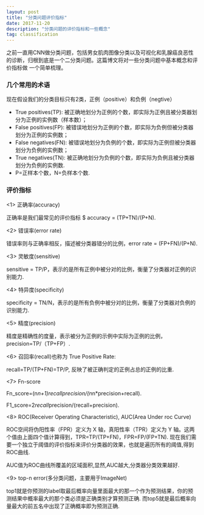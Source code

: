 ```yaml
---
layout: post
title: "分类问题评价指标"
date: 2017-11-20 
description: "分类问题的评价指标和一些概念"
tag: classification
---
```


之前一直用CNN做分类问题，包括男女肌肉图像分类以及可视化和乳腺癌良恶性的诊断，归根到底是一个二分类问题。这篇博文将对一些分类问题中基本概念和评价指标做
一个简单梳理。

### 几个常用的术语

现在假设我们的分类目标只有2类，正例（positive）和负例（negtive）

* True positives(TP):  被正确地划分为正例的个数，即实际为正例且被分类器划分为正例的实例数（样本数）；
* False positives(FP): 被错误地划分为正例的个数，即实际为负例但被分类器划分为正例的实例数；
* False negatives(FN): 被错误地划分为负例的个数，即实际为正例但被分类器划分为负例的实例数；
* True negatives(TN): 被正确地划分为负例的个数，即实际为负例且被分类器划分为负例的实例数.
* P=正样本个数，N=负样本个数.

### 评价指标

<1> 正确率(accuracy)

正确率是我们最常见的评价指标
$ accuracy = (TP+TN)/(P+N).

<2> 错误率(error rate)

错误率则与正确率相反，描述被分类器错分的比例，error rate = (FP+FN)/(P+N).

<3> 灵敏度(sensitive)

sensitive = TP/P，表示的是所有正例中被分对的比例，衡量了分类器对正例的识别能力.

<4> 特异度(specificity)

specificity = TN/N，表示的是所有负例中被分对的比例，衡量了分类器对负例的识别能力.

<5> 精度(precision)

精度是精确性的度量，表示被分为正例的示例中实际为正例的比例，precision=TP/（TP+FP）.

<6> 召回率(recall)也称为 True Positive Rate:

recall=TP/(TP+FN)=TP/P, 反映了被正确判定的正例占总的正例的比重.

<7> Fn-score

Fn_score=(n*n+1)*recall*precision/(n*n*precision+recall).

F1_score=2*recall*precision/(recall+precision).

<8> ROC(Receiver Operating Characteristic), AUC(Area Under roc Curve)

ROC空间将伪阳性率（FPR）定义为 X 轴，真阳性率（TPR）定义为 Y 轴。这两个值由上面四个值计算得到，TPR=TP/(TP+FN)，FPR=FP/(FP+TN).
现在我们需要一个独立于阈值的评价指标来评价分类器的效果，也就是遍历所有的阈值,得到ROC曲线.

AUC值为ROC曲线所覆盖的区域面积,显然,AUC越大,分类器分类效果越好.

<9> top-n error(多分类问题，主要用于ImageNet)

top1就是你预测的label取最后概率向量里面最大的那一个作为预测结果，你的预测结果中概率最大的那个类必须是正确类别才算预测正确.
而top5就是最后概率向量最大的前五名中出现了正确概率即为预测正确.

























